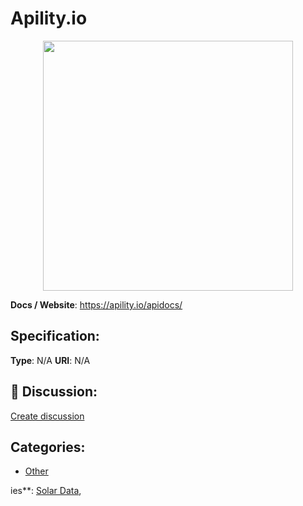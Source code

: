 # Apility.io
<p align="center">
    <img width="400" src="https://raw.githubusercontent.com/apis-list/apis-list/apis/apility-io/logo_256x256.png" />
</p>



**Docs / Website**: https://apility.io/apidocs/

## Specification:
**Type**:  N/A 
**URI**:  N/A 

## 💬 Discussion:
[Create discussion](link)

## Categories:
- [Other](https://github.com/apis-list/apis-list#other)





ies**:  [Solar Data](https://github/apis-list/apis-list#solar-data),


